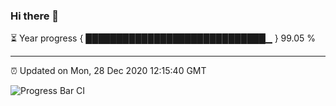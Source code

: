 ### Hi there 👋

⏳ Year progress { █████████████████████████████▁ } 99.05 %

---

⏰ Updated on Mon, 28 Dec 2020 12:15:40 GMT

![Progress Bar CI](https://github.com/liununu/liununu/workflows/Progress%20Bar%20CI/badge.svg)
